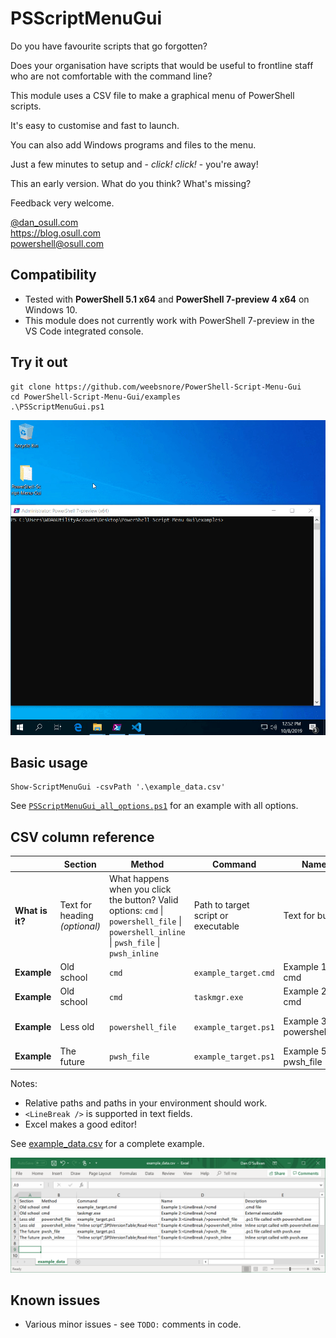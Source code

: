 PSScriptMenuGui
==

Do you have favourite scripts that go forgotten?

Does your organisation have scripts that would be useful to frontline staff who are not comfortable with the command line?

This module uses a CSV file to make a graphical menu of PowerShell scripts.

It's easy to customise and fast to launch.

You can also add Windows programs and files to the menu.

Just a few minutes to setup and - *click! click!* - you're away!

This an early version. What do you think? What's missing?

Feedback very welcome.

[@dan_osull.com](https://twitter.com/dan_osull_com/)  
https://blog.osull.com  
powershell@osull.com

Compatibility
--
- Tested with **PowerShell 5.1 x64** and **PowerShell 7-preview 4 x64** on Windows 10.
- This module does not currently work with PowerShell 7-preview in the VS Code integrated console.

Try it out
--
    git clone https://github.com/weebsnore/PowerShell-Script-Menu-Gui
    cd PowerShell-Script-Menu-Gui/examples
    .\PSScriptMenuGui.ps1

![](demo.gif)

Basic usage
--

    Show-ScriptMenuGui -csvPath '.\example_data.csv'

See [`PSScriptMenuGui_all_options.ps1`](examples/PSScriptMenuGui_all_options.ps1) for an example with all options.

CSV column reference
--

| |Section	| Method | Command | Name | Description
---|---|---|---|---|---
**What is it?** | Text for heading *(optional)* | What happens when you click the button? Valid options: `cmd` \| `powershell_file` \| `powershell_inline` \| `pwsh_file` \| `pwsh_inline` | Path to target script or executable | Text for button | Text for description *(optional)*
**Example** | Old school | `cmd` | `example_target.cmd` | Example 1: cmd | .cmd file
**Example** | Old school | `cmd` | `taskmgr.exe` | Example 2: cmd | External executable
**Example** | Less old | `powershell_file` | `example_target.ps1` | Example 3: powershell_file | .ps1 file called with powershell.exe
**Example** | The future | `pwsh_file` | `example_target.ps1` | Example 5: pwsh_file | .ps1 file called with pwsh.exe

Notes:
- Relative paths and paths in your environment should work.
- `<LineBreak />` is supported in text fields.
- Excel makes a good editor!

See [example_data.csv](examples/example_data.csv) for a complete example.

![](excel.png)

Known issues
--
- Various minor issues - see `TODO:` comments in code.
